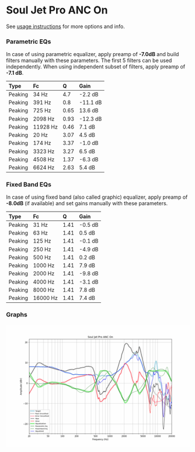 # Soul Jet Pro ANC On
See [usage instructions](https://github.com/jaakkopasanen/AutoEq#usage) for more options and info.

### Parametric EQs
In case of using parametric equalizer, apply preamp of **-7.0dB** and build filters manually
with these parameters. The first 5 filters can be used independently.
When using independent subset of filters, apply preamp of **-7.1 dB**.

| Type    | Fc       |    Q | Gain     |
|:--------|:---------|:-----|:---------|
| Peaking | 34 Hz    | 4.7  | -2.2 dB  |
| Peaking | 391 Hz   | 0.8  | -11.1 dB |
| Peaking | 725 Hz   | 0.65 | 13.6 dB  |
| Peaking | 2098 Hz  | 0.93 | -12.3 dB |
| Peaking | 11928 Hz | 0.46 | 7.1 dB   |
| Peaking | 20 Hz    | 3.07 | 4.5 dB   |
| Peaking | 174 Hz   | 3.37 | -1.0 dB  |
| Peaking | 3323 Hz  | 3.27 | 6.5 dB   |
| Peaking | 4508 Hz  | 1.37 | -6.3 dB  |
| Peaking | 6624 Hz  | 2.63 | 5.4 dB   |

### Fixed Band EQs
In case of using fixed band (also called graphic) equalizer, apply preamp of **-8.0dB**
(if available) and set gains manually with these parameters.

| Type    | Fc       |    Q | Gain    |
|:--------|:---------|:-----|:--------|
| Peaking | 31 Hz    | 1.41 | -0.5 dB |
| Peaking | 63 Hz    | 1.41 | 0.5 dB  |
| Peaking | 125 Hz   | 1.41 | -0.1 dB |
| Peaking | 250 Hz   | 1.41 | -4.9 dB |
| Peaking | 500 Hz   | 1.41 | 0.2 dB  |
| Peaking | 1000 Hz  | 1.41 | 7.9 dB  |
| Peaking | 2000 Hz  | 1.41 | -9.8 dB |
| Peaking | 4000 Hz  | 1.41 | -3.1 dB |
| Peaking | 8000 Hz  | 1.41 | 7.8 dB  |
| Peaking | 16000 Hz | 1.41 | 7.4 dB  |

### Graphs
![](./Soul%20Jet%20Pro%20ANC%20On.png)
